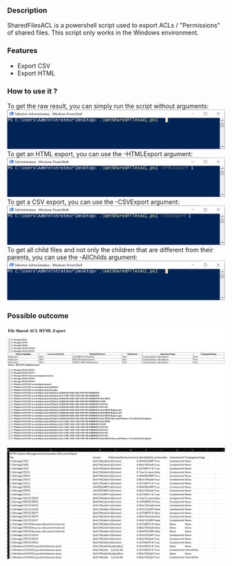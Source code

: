 ### Description

SharedFilesACL is a powershell script used to export ACLs / "Permissions" of shared files. 
This script only works in the Windows environment.

### Features

- Export CSV
- Export HTML

### How to use it ?
To get the raw result, you can simply run the script without arguments:
[![Raw result](https://github.com/WhiteMat/SharedFilesACL/blob/main/Example/RawResult.png?raw=true "Raw result")](https://github.com/WhiteMat/SharedFilesACL/blob/main/Example/RawResult.png?raw=true "Raw result")
To get an HTML export, you can use the -HTMLExport argument:
[![HTML Export](https://github.com/WhiteMat/SharedFilesACL/blob/main/Example/HTMLExport.png?raw=true "HTML Export")](https://github.com/WhiteMat/SharedFilesACL/blob/main/Example/HTMLExport.png?raw=true "HTML Export")
To get a CSV export, you can use the -CSVExport argument:
[![CSV Export](https://github.com/WhiteMat/SharedFilesACL/blob/main/Example/CSVExport.png?raw=true "CSV Export")](https://github.com/WhiteMat/SharedFilesACL/blob/main/Example/CSVExport.png?raw=true "CSV Export")
To get all child files and not only the children that are different from their parents, you can use the -AllChilds argument:
[![All Childs](https://github.com/WhiteMat/SharedFilesACL/blob/main/Example/RawResult.png?raw=true "All Childs")](https://github.com/WhiteMat/SharedFilesACL/blob/main/Example/RawResult.png?raw=true "All Childs")

### Possible outcome

[![HTML Showcase](https://github.com/WhiteMat/SharedFilesACL/blob/main/Example/HTMLShowcase.png?raw=true "HTML Showcase")](https://github.com/WhiteMat/SharedFilesACL/blob/main/Example/HTMLShowcase.png?raw=true "HTML Showcase")

[![CSV Showcase](https://github.com/WhiteMat/SharedFilesACL/blob/main/Example/CSVShowcase.png?raw=true "CSV Showcase")](https://github.com/WhiteMat/SharedFilesACL/blob/main/Example/CSVShowcase.png?raw=true "CSV Showcase")

